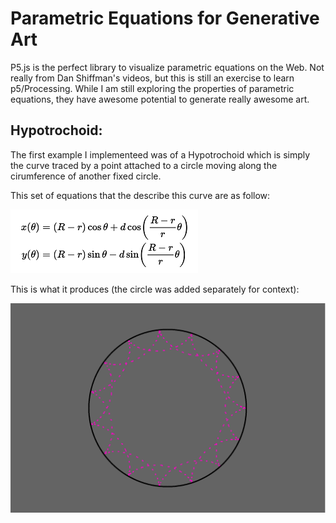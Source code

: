 # Parametric Equations for Generative Art

P5.js is the perfect library to visualize parametric equations on the Web. Not really from Dan Shiffman's videos, but this is still an exercise to learn p5/Processing. While I am still exploring the properties of parametric equations, they have awesome potential to generate really awesome art.

## Hypotrochoid:
The first example I implementeed was of a Hypotrochoid which is simply the curve traced by a point attached to a circle moving along the cirumference of another fixed circle.

This set of equations that the describe this curve are as follow:

![Parametric Equations](HypotrochoidEquations.PNG)

This is what it produces (the circle was added separately for context):

![Hypotrochoid](Hypotrochoid.PNG)